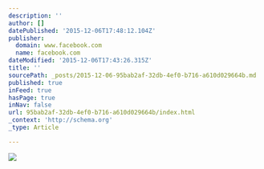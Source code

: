 ```yaml
---
description: ''
author: []
datePublished: '2015-12-06T17:48:12.104Z'
publisher:
  domain: www.facebook.com
  name: facebook.com
dateModified: '2015-12-06T17:43:26.315Z'
title: ''
sourcePath: _posts/2015-12-06-95bab2af-32db-4ef0-b716-a610d029664b.md
published: true
inFeed: true
hasPage: true
inNav: false
url: 95bab2af-32db-4ef0-b716-a610d029664b/index.html
_context: 'http://schema.org'
_type: Article

---
```

![](https://scontent-arn2-1.xx.fbcdn.net/hphotos-xap1/v/t1.0-9/10593007_711710268876169_5699525430905661513_n.jpg?oh=377a63e9bc67598819c97f096bcdf766&oe=56F31E50)